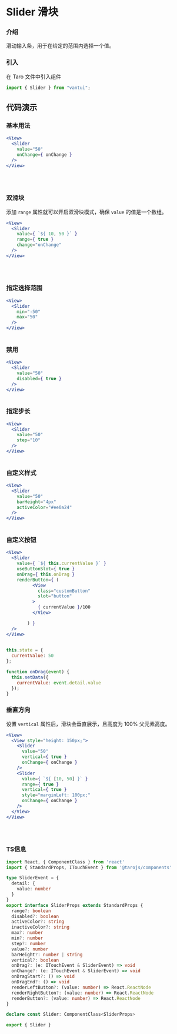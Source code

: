 # Slider 滑块

### 介绍

滑动输入条，用于在给定的范围内选择一个值。

### 引入

在 Taro 文件中引入组件

```js
import { Slider } from "vantui"; 
```

## 代码演示

### 基本用法

```jsx
<View>
  <Slider
    value="50"
    onChange={ onChange }
  />
</View>
 
```

```js
 
```

### 双滑块

添加 `range` 属性就可以开启双滑块模式，确保 `value` 的值是一个数组。

```jsx
<View>
  <Slider
    value={ `${ 10, 50 }` }
    range={ true }
    change="onChange"
  />
</View>
 
```

```js
 
```

### 指定选择范围

```jsx
<View>
  <Slider
    min="-50"
    max="50"
  />
</View>
 
```

### 禁用

```jsx
<View>
  <Slider
    value="50"
    disabled={ true }
  />
</View>
 
```

### 指定步长

```jsx
<View>
  <Slider
    value="50"
    step="10"
  />
</View>
 
```

### 自定义样式

```jsx
<View>
  <Slider
    value="50"
    barHeight="4px"
    activeColor="#ee0a24"
  />
</View>
 
```

### 自定义按钮

```jsx
<View>
  <Slider
    value={ `${ this.currentValue }` }
    useButtonSlot={ true }
    onDrag={ this.onDrag }
    renderButton={ (
          <View
            class="customButton"
            slot="button"
          >
            { currentValue }/100
          </View>

        ) }
  />
</View>
 
```

```js
this.state = {
  currentValue: 50
};

function onDrag(event) {
  this.setData({
    currentValue: event.detail.value
  });
} 
```

### 垂直方向

设置 `vertical` 属性后，滑块会垂直展示，且高度为 100% 父元素高度。

```jsx
<View>
  <View style="height: 150px;">
    <Slider
      value="50"
      vertical={ true }
      onChange={ onChange }
    />
    <Slider
      value={ `${ [10, 50] }` }
      range={ true }
      vertical={ true }
      style="marginLeft: 100px;"
      onChange={ onChange }
    />
  </View>
</View>
 
```

```js
 
```
### TS信息
```ts 
import React, { ComponentClass } from 'react'
import { StandardProps, ITouchEvent } from '@tarojs/components'

type SliderEvent = {
  detail: {
    value: number
  }
}
export interface SliderProps extends StandardProps {
  range?: boolean
  disabled?: boolean
  activeColor?: string
  inactiveColor?: string
  max?: number
  min?: number
  step?: number
  value?: number
  barHeight?: number | string
  vertical?: boolean
  onDrag?: (e: ITouchEvent & SliderEvent) => void
  onChange?: (e: ITouchEvent & SliderEvent) => void
  onDragStart?: () => void
  onDragEnd?: () => void
  renderLeftButton?: (value: number) => React.ReactNode
  renderRightButton?: (value: number) => React.ReactNode
  renderButton?: (value: number) => React.ReactNode
}

declare const Slider: ComponentClass<SliderProps>

export { Slider }
```